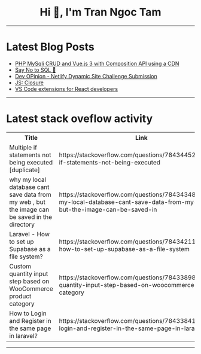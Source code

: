 <h1 align="center">Hi 👋, I'm Tran Ngoc Tam</h1>

---

# Latest Blog Posts 
<!-- BLOG-POST-LIST:START -->
- [PHP MySqli CRUD and Vue.js 3 with Composition API using a CDN](https://dev.to/nathakritbc/php-mysqli-crud-and-vuejs-3-with-composition-api-using-a-cdn-5d77)
- [Say No to SQL 🙅](https://dev.to/itskunal/say-no-to-sql-hce)
- [Dev OPinion - Netlify Dynamic Site Challenge Submission](https://dev.to/frikishaan/dev-opinion-netlify-dynamic-site-challenge-submission-1l3c)
- [JS: Closure](https://dev.to/shangjiezhou/js-closure-18n0)
- [VS Code extensions for React developers](https://dev.to/sharon-wells/vs-code-extensions-for-react-developers-47b9)
<!-- BLOG-POST-LIST:END -->

---

# Latest stack oveflow activity
<table>
  <tr><th>Title</th><th>Link</th></tr>
  <!-- STACKOVERFLOW:START --><tr><td>Multiple if statements not being executed [duplicate]</td><td>https://stackoverflow.com/questions/78434452/multiple-if-statements-not-being-executed</td></tr><tr><td>why my local database cant save data from my web , but the image can be saved in the directory</td><td>https://stackoverflow.com/questions/78434348/why-my-local-database-cant-save-data-from-my-web-but-the-image-can-be-saved-in</td></tr><tr><td>Laravel - How to set up Supabase as a file system?</td><td>https://stackoverflow.com/questions/78434211/laravel-how-to-set-up-supabase-as-a-file-system</td></tr><tr><td>Custom quantity input step based on WooCommerce product category</td><td>https://stackoverflow.com/questions/78433898/custom-quantity-input-step-based-on-woocommerce-product-category</td></tr><tr><td>How to Login and Register in the same page in laravel?</td><td>https://stackoverflow.com/questions/78433841/how-to-login-and-register-in-the-same-page-in-laravel</td></tr><!-- STACKOVERFLOW:END -->
</table>

---


